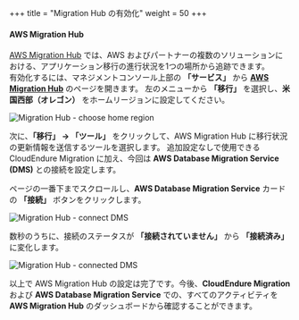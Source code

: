 +++
title = "Migration Hub の有効化"
weight = 50
+++

#### AWS Migration Hub

<a href="https://aws.amazon.com/migration-hub/" target="_blank">AWS Migration Hub</a> では、AWS およびパートナーの複数のソリューションにおける、アプリケーション移行の進行状況を1つの場所から追跡できます。  
有効化するには、マネジメントコンソール上部の **「サービス」** から **<a href="https://console.aws.amazon.com/migrationhub/home?region=us-west-2" target="_blank">AWS Migration Hub</a>** のページを開きます。
左のメニューから **「移行」** を選択し、**米国西部（オレゴン）** をホームリージョンに設定してください。

![Migration Hub - choose home region](/intro/migration-hub-choose-home-region.ja.png)

次に、**「移行」 → 「ツール」** をクリックして、AWS Migration Hub に移行状況の更新情報を送信するツールを選択します。
追加設定なしで使用できる CloudEndure Migration に加え、今回は **AWS Database Migration Service (DMS)** との接続を設定します。

ページの一番下までスクロールし、**AWS Database Migration Service** カードの **「接続」** ボタンをクリックします。

![Migration Hub - connect DMS](/intro/migration-hub-connect-dms.ja.png)

数秒のうちに、接続のステータスが **「接続されていません」** から **「接続済み」** に変化します。

![Migration Hub - connected DMS](/intro/migration-hub-connect-dms-connected.ja.png)

以上で AWS Migration Hub の設定は完了です。今後、**CloudEndure Migration** および **AWS Database Migration Service** での、すべてのアクティビティを **AWS Migration Hub** のダッシュボードから確認することができます。